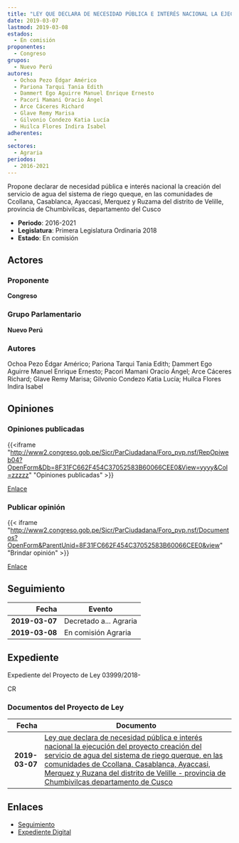 ```yaml
---
title: "LEY QUE DECLARA DE NECESIDAD PÚBLICA E INTERÉS NACIONAL LA EJECUCIÓN DEL PROYECTO CREACIÓN DEL SERVICIO DE AGUA DEL SISTEMA DE RIEGO QUERQUE, EN LAS COMUNIDADES DE CCOLLANA, CASABLANCA, AYACCASI, MERQUEZ Y RUZAMA DEL DISTRITO DE VELLILLE, PROVINCIA DE CHUMBIVILCAS, DEPARTAMENTO DE CUSCO"
date: 2019-03-07
lastmod: 2019-03-08
estados: 
  - En comisión
proponentes: 
  - Congreso
grupos: 
  - Nuevo Perú
autores: 
  - Ochoa Pezo Édgar Américo
  - Pariona Tarqui Tania Edith
  - Dammert Ego Aguirre Manuel Enrique Ernesto
  - Pacori Mamani Oracio Ángel
  - Arce Cáceres Richard
  - Glave Remy Marisa
  - Gilvonio Condezo Katia Lucía
  - Huilca Flores Indira Isabel
adherentes: 
  - 
sectores: 
  - Agraria
periodos: 
  - 2016-2021
---
```


Propone declarar de necesidad pública e interés nacional la creación del servicio de agua del sistema de riego queque, en las comunidades de Ccollana, Casablanca, Ayaccasi, Merquez y Ruzama del distrito de Velille, provincia de Chumbivilcas, departamento del Cusco

- **Periodo**: 2016-2021
- **Legislatura**: Primera Legislatura Ordinaria 2018
- **Estado**: En comisión

## Actores

### Proponente

**Congreso**

### Grupo Parlamentario

**Nuevo Perú**

### Autores

Ochoa Pezo Édgar Américo; Pariona Tarqui Tania Edith; Dammert Ego Aguirre Manuel Enrique Ernesto; Pacori Mamani Oracio Ángel; Arce Cáceres Richard; Glave Remy Marisa; Gilvonio Condezo Katia Lucía; Huilca Flores Indira Isabel


## Opiniones

### Opiniones publicadas

{{<iframe "http://www2.congreso.gob.pe/Sicr/ParCiudadana/Foro_pvp.nsf/RepOpiweb04?OpenForm&Db=8F31FC662F454C37052583B60066CEE0&View=yyyy&Col=zzzzz" "Opiniones publicadas" >}}

[Enlace](http://www2.congreso.gob.pe/Sicr/ParCiudadana/Foro_pvp.nsf/RepOpiweb04?OpenForm&Db=8F31FC662F454C37052583B60066CEE0&View=yyyy&Col=zzzzz)
### Publicar opinión

{{< iframe "http://www2.congreso.gob.pe/Sicr/ParCiudadana/Foro_pvp.nsf/Documentos?OpenForm&ParentUnid=8F31FC662F454C37052583B60066CEE0&view" "Brindar opinión" >}}

[Enlace](http://www2.congreso.gob.pe/Sicr/ParCiudadana/Foro_pvp.nsf/Documentos?OpenForm&ParentUnid=8F31FC662F454C37052583B60066CEE0&view)

## Seguimiento

| Fecha | Evento |
|------:|--------|
| **2019-03-07** | Decretado a... Agraria|
| **2019-03-08** | En comisión Agraria|


## Expediente

Expediente del Proyecto de Ley 03999/2018-

CR


### Documentos del Proyecto de Ley

| Fecha | Documento |
|------:|--------|
| **2019-03-07** | [Ley que declara de necesidad pública e interés nacional la ejecución del proyecto creación del servicio de agua del sistema de riego querque, en las comunidades de Ccollana, Casablanca, Ayaccasi, Merquez y Ruzana del distrito de Velille - provincia de Chumbivilcas departamento de Cusco](http://www.leyes.congreso.gob.pe/Documentos/2016_2021/Proyectos_de_Ley_y_de_Resoluciones_Legislativas/PL0399920190307.pdf) |

## Enlaces 

- [Seguimiento](http://www2.congreso.gob.pehttp://www2.congreso.gob.pe/Sicr/TraDocEstProc/CLProLey2016.nsf/f7fff46988ca05b1052578e100829cc7/657fa375185a317b052583b6006408b9?OpenDocument)
- [Expediente Digital](http://www2.congreso.gob.pehttp://www2.congreso.gob.pe/Sicr/TraDocEstProc/CLProLey2016.nsf/f7fff46988ca05b1052578e100829cc7/657fa375185a317b052583b6006408b9?OpenDocument&Click=05257FB7005EB655.eb71d0cf91d8294e05256cdf006b5706/$Body/0.1C6C)
